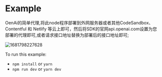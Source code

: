 # Example
OenAi的简单代理,将此node程序部署到外网服务器或者其他CodeSandbox、Contentful 和 Netlify 等云上即可，然后将SDK的官网api.openai.com设置为您部署的代理即可,或者请求接口地址替换为部署后的接口地址即可;

![1681798227628](https://user-images.githubusercontent.com/55727172/232687029-bcf0b324-0f3a-43b6-a75f-4c0819f10a14.png)

To run this example:

- `npm install` or `yarn`
- `npm run dev` or `yarn dev`
